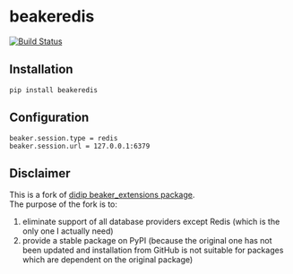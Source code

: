 # beakeredis
[![Build Status](https://travis-ci.org/aspyatkin/beakeredis.svg?branch=master)](https://travis-ci.org/aspyatkin/beakeredis)
## Installation
`pip install beakeredis`
## Configuration
```
beaker.session.type = redis
beaker.session.url = 127.0.0.1:6379
```
## Disclaimer
This is a fork of [didip beaker_extensions package](https://github.com/didip/beaker_extensions).  
The purpose of the fork is to:  
1. eliminate support of all database providers except Redis (which is the only one I actually need)  
2. provide a stable package on PyPI (because the original one has not been updated and installation from GitHub is not suitable for packages which are dependent on the original package)

